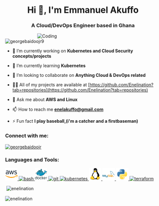 <h1 align="center">Hi 👋, I'm Emmanuel Akuffo</h1>
<h3 align="center">A Cloud/DevOps Engineer based in Ghana</h3>
<img align="right"alt="Coding" width="400" src="https://www.codemotion.com/magazine/wp-content/uploads/2020/09/devops-1024x527.png">

<p align="left"> <img src="https://komarev.com/ghpvc/?username=enelination&label=Profile%20views&color=0e75b6&style=flat" alt="georgebaidoojr9" /> </p>

<!-- <p align="left"> <a href="https://twitter.com/@georgebaidoojr" target="blank"><img src="https://img.shields.io/twitter/follow/@georgebaidoojr?logo=twitter&style=for-the-badge" alt="@georgebaidoojr" /></a> </p> -->

- 🔭 I’m currently working on **Kubernetes and Cloud Security concepts/projects**

- 🌱 I’m currently learning **Kubernetes**

- 👯 I’m looking to collaborate on **Anything Cloud & DevOps related**

- 👨‍💻 All of my projects are available at [https://github.com/Enelination?tab=repositories](https://github.com/Enelination?tab=repositories)

<!-- - 📝 I regularly write articles on [Cloud/DevOps concepts](Cloud/DevOps concepts) -->

- 💬 Ask me about **AWS and Linux**

- 📫 How to reach me **enelakuffo@gmail.com**

- ⚡ Fun fact **I play baseball,(i'm a catcher and a firstbaseman)**

<h3 align="left">Connect with me:</h3>
<p align="left">
<a href="https://www.linkedin.com/in/emmanuel-akuffo-583a21aa/" target="blank"><img align="center" src="https://raw.githubusercontent.com/rahuldkjain/github-profile-readme-generator/master/src/images/icons/Social/linked-in-alt.svg" alt="georgebaidoojr" height="30" width="40" /></a>

<h3 align="left">Languages and Tools:</h3>
<p align="left"> <a href="https://aws.amazon.com" target="_blank" rel="noreferrer"> <img src="https://raw.githubusercontent.com/devicons/devicon/master/icons/amazonwebservices/amazonwebservices-original-wordmark.svg" alt="aws" width="40" height="40"/> </a> <a href="https://www.gnu.org/software/bash/" target="_blank" rel="noreferrer"> <img src="https://www.vectorlogo.zone/logos/gnu_bash/gnu_bash-icon.svg" alt="bash" width="40" height="40"/> </a> <a href="https://www.docker.com/" target="_blank" rel="noreferrer"> <img src="https://raw.githubusercontent.com/devicons/devicon/master/icons/docker/docker-original-wordmark.svg" alt="docker" width="40" height="40"/> </a> <a href="https://git-scm.com/" target="_blank" rel="noreferrer"> <img src="https://www.vectorlogo.zone/logos/git-scm/git-scm-icon.svg" alt="git" width="40" height="40"/> </a> <a href="https://kubernetes.io" target="_blank" rel="noreferrer"> <img src="https://www.vectorlogo.zone/logos/kubernetes/kubernetes-icon.svg" alt="kubernetes" width="40" height="40"/> </a> <a href="https://www.linux.org/" target="_blank" rel="noreferrer"> <img src="https://raw.githubusercontent.com/devicons/devicon/master/icons/linux/linux-original.svg" alt="linux" width="40" height="40"/> </a> <a href="https://www.mysql.com/" target="_blank" rel="noreferrer"> <img src="https://raw.githubusercontent.com/devicons/devicon/master/icons/mysql/mysql-original-wordmark.svg" alt="mysql" width="40" height="40"/> </a> <a href="https://www.python.org" target="_blank" rel="noreferrer"> <img src="https://raw.githubusercontent.com/devicons/devicon/master/icons/python/python-original.svg" alt="python" width="40" height="40"/> </a>
<a href="https://www.terraform.io" target="_blank" rel="noreferrer"> <img src="https://www.vectorlogo.zone/logos/terraformio/terraformio-icon.svg" alt="terraform" width="40" height="40"/> </a> </p>

<p>&nbsp;<img align="center" src="https://github-readme-stats.vercel.app/api?username=enelination&show_icons=true&locale=en" alt="enelination" /></p>

<p><img align="center" src="https://github-readme-streak-stats.herokuapp.com/?user=enelination&" alt="enelination" /></p>
